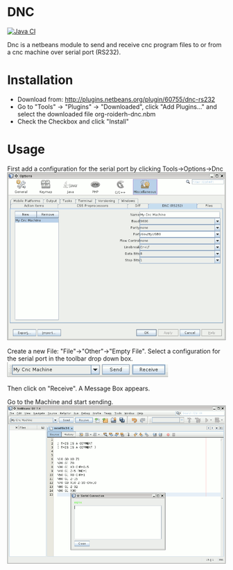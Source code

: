 # DNC

[![Java CI](https://github.com/bertlr/Dnc/actions/workflows/ant.yml/badge.svg)](https://github.com/bertlr/Dnc/actions/workflows/ant.yml)

Dnc is a netbeans module to send and receive cnc program files to or from a cnc machine over serial port (RS232).

# Installation

* Download from: http://plugins.netbeans.org/plugin/60755/dnc-rs232
* Go to "Tools" -> "Plugins" -> "Downloaded", click "Add Plugins..." and select the downloaded file org-roiderh-dnc.nbm
* Check the Checkbox and click "Install"

# Usage

First add a configuration for the serial port by clicking Tools->Options->Dnc
![Options dialog](OptionsDlg.png "screenshot of the options dialog")

Create a new File: "File"->"Other"->"Empty File". Select a configuration for the serial port in the toolbar drop down box.
![Toolbar](Toolbar.png "Drop down box in the toolbar to select the configuration for the serial port")

Then click on "Receive". A Message Box appears.

Go to the Machine and start sending.
![reading a program from a cnc machine](Receive.png "Reading a cnc program file from a machine") 



